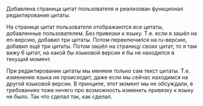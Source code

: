 Добавлена страница цитат пользователя и реализован функционал редактирования цитаты.

На странице цитат пользователя отображаются все цитаты, добавленные пользователем. Без привязки к языку.
Т.е. если я зашёл на en-версию, добавил три цитаты. Потом переключился на ru-версию, добавил ещё три цитаты. Потом зашёл на страницу своих цитат, то я там вижу 6 цитат, на какой бы языковой версии я бы не находился в текущий момент.

При редактировании цитаты мы меняем только сам текст цитаты. Т.е. изменение языка не происходит, даже если мы сейчас находимся на другой языковой версии.
В принципе, этот момент мы не обсуждали, в требованиях тоже ничего про возможность изменить привязку к языку не было. Так что сделал так, как сделал.
